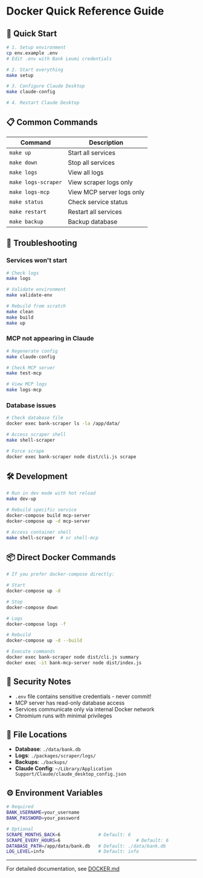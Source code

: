 # Docker Quick Reference Guide

## 🚀 Quick Start

```bash
# 1. Setup environment
cp env.example .env
# Edit .env with Bank Leumi credentials

# 2. Start everything
make setup

# 3. Configure Claude Desktop
make claude-config

# 4. Restart Claude Desktop
```

## 📋 Common Commands

| Command             | Description               |
| ------------------- | ------------------------- |
| `make up`           | Start all services        |
| `make down`         | Stop all services         |
| `make logs`         | View all logs             |
| `make logs-scraper` | View scraper logs only    |
| `make logs-mcp`     | View MCP server logs only |
| `make status`       | Check service status      |
| `make restart`      | Restart all services      |
| `make backup`       | Backup database           |

## 🔧 Troubleshooting

### Services won't start

```bash
# Check logs
make logs

# Validate environment
make validate-env

# Rebuild from scratch
make clean
make build
make up
```

### MCP not appearing in Claude

```bash
# Regenerate config
make claude-config

# Check MCP server
make test-mcp

# View MCP logs
make logs-mcp
```

### Database issues

```bash
# Check database file
docker exec bank-scraper ls -la /app/data/

# Access scraper shell
make shell-scraper

# Force scrape
docker exec bank-scraper node dist/cli.js scrape
```

## 🛠️ Development

```bash
# Run in dev mode with hot reload
make dev-up

# Rebuild specific service
docker-compose build mcp-server
docker-compose up -d mcp-server

# Access container shell
make shell-scraper  # or shell-mcp
```

## 📦 Direct Docker Commands

```bash
# If you prefer docker-compose directly:

# Start
docker-compose up -d

# Stop
docker-compose down

# Logs
docker-compose logs -f

# Rebuild
docker-compose up -d --build

# Execute commands
docker exec bank-scraper node dist/cli.js summary
docker exec -it bank-mcp-server node dist/index.js
```

## 🔐 Security Notes

- `.env` file contains sensitive credentials - never commit!
- MCP server has read-only database access
- Services communicate only via internal Docker network
- Chromium runs with minimal privileges

## 📁 File Locations

- **Database**: `./data/bank.db`
- **Logs**: `./packages/scraper/logs/`
- **Backups**: `./backups/`
- **Claude Config**: `~/Library/Application Support/Claude/claude_desktop_config.json`

## ⚙️ Environment Variables

```bash
# Required
BANK_USERNAME=your_username
BANK_PASSWORD=your_password

# Optional
SCRAPE_MONTHS_BACK=6              # Default: 6
SCRAPE_EVERY_HOURS=6							# Default: 6
DATABASE_PATH=/app/data/bank.db   # Default: ./data/bank.db
LOG_LEVEL=info                    # Default: info
```

---

For detailed documentation, see [DOCKER.md](./DOCKER.md)
